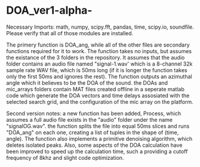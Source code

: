 # DOA_ver1-alpha-
Necessary Imports: math, numpy, scipy.fft, pandas, time, scipy.io, soundfile. Please verify that all of those modules are installed.

The primery function is DOA_ang, while all of the other files are secondary functions required for it to work. The function takes no inputs, but assumes the existance of the 3 folders in the repository.
It assumes that the audio folder contains an audio file named "signal-1.wav' which is a 8-channel 32k sample rate WAV file, which is 50ms long (if it is longer the function takes only the first 50ms and ignores the rest).
The function outputs an azimuthal angle which it believes to be the DOA of the sound. 
the DOAs and mic_arrays folders contain MAT files created offline in a seperate matlab code which generate the DOA vectors and time delays assosiated with the selected search grid, and the configuration of the mic array on the platform.

Second version notes: a new function has been added, Process, which assumes a full audio file exists in the "audio" folder under the name "signalOG.wav". the function splits the file into equal 50ms slices and runs "DOA_ang" on each one, creating a list of tuples in the shape of (time, angle). The function also implements a primitive denoising algorithm, which deletes isolated peaks. Also, some aspects of the DOA calculation have been improved to speed up the calculation time, such a providing a cutoff frequency of 8khz and slight code optimization.
